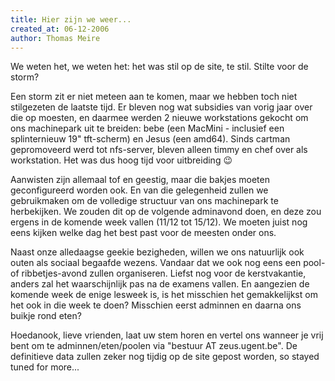 ```yaml
---
title: Hier zijn we weer...
created_at: 06-12-2006
author: Thomas Meire
---
```


We weten het, we weten het: het was stil op de site, te stil. Stilte voor de storm?

Een storm zit er niet meteen aan te komen, maar we hebben toch niet stilgezeten de laatste tijd. Er bleven nog wat subsidies van vorig jaar over die op moesten, en daarmee werden 2 nieuwe workstations gekocht om ons machinepark uit te breiden: bebe (een MacMini - inclusief een splinternieuw 19" tft-scherm) en Jesus (een amd64). Sinds cartman gepromoveerd werd tot nfs-server, bleven alleen timmy en chef over als workstation. Het was dus hoog tijd voor uitbreiding 😉

Aanwisten zijn allemaal tof en geestig, maar die bakjes moeten geconfigureerd worden ook. En van die gelegenheid zullen we gebruikmaken om de volledige structuur van ons machinepark te herbekijken. We zouden dit op de volgende adminavond doen, en deze zou ergens in de komende week vallen (11/12 tot 15/12). We moeten juist nog eens kijken welke dag het best past voor de meesten onder ons.

Naast onze alledaagse geekie bezigheden, willen we ons natuurlijk ook outen als sociaal begaafde wezens. Vandaar dat we ook nog eens een pool- of ribbetjes-avond zullen organiseren. Liefst nog voor de kerstvakantie, anders zal het waarschijnlijk pas na de examens vallen. En aangezien de komende week de enige lesweek is, is het misschien het gemakkelijkst om het ook in die week te doen? Misschien eerst adminnen en daarna ons buikje rond eten?

Hoedanook, lieve vrienden, laat uw stem horen en vertel ons wanneer je vrij bent om te adminnen/eten/poolen via "bestuur AT zeus.ugent.be". De definitieve data zullen zeker nog tijdig op de site gepost worden, so stayed tuned for more...
